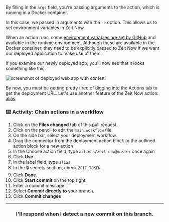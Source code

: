 By filling in the `args` field, you're passing arguments to the action, which is running in a Docker container. 

In this case, we passed in arguments with the `-e` option. This allows us to set environment variables in Zeit Now. 

When an action runs, some [environment variables are set by GitHub](https://developer.github.com/actions/creating-github-actions/accessing-the-runtime-environment/#environment-variables) and available in the runtime environment. Although these are available in the Docker container, they need to be explicitly passed to Zeit Now if we want our deployed application to make use of them. 

If you examine our newly deployed app, you'll now see that it looks something like this:

![screenshot of deployed web app with confetti](https://user-images.githubusercontent.com/16547949/52747405-b1c97e80-2fb1-11e9-924c-70fb3a37ce14.png)

By now, you must be getting pretty tired of digging into the Actions tab to get the deployment URL. Let's use another feature of the Zeit Now action: [alias](https://zeit.co/docs/v1/features/aliases).

### :keyboard: Activity: Chain actions in a workflow

1. Click on the **Files changed** tab of this pull request.
1. Click on the pencil to edit the `main.workflow` file.
1. On the side bar, select your deployment workflow.
1. Drag the connector from the deployment action block to the outlined action block for a new action
1. In the Choose action field, type `actions/zeit-now@master` once again
1. Click **Use**
1. In the label field, type `alias`
1. In the :lock: secrets section, check `ZEIT_TOKEN`.
1. Click **Done**.
1. Click **Start commit** on the top right.
1. Enter a commit message.
1. Select **Commit directly to** your branch.
1. Click **Commit changes**

<hr>
<h3 align="center">I'll respond when I detect a new commit on this branch.</h3>
